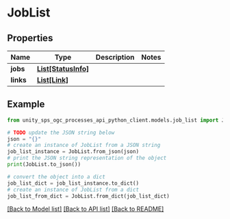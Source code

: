 # JobList


## Properties

Name | Type | Description | Notes
------------ | ------------- | ------------- | -------------
**jobs** | [**List[StatusInfo]**](StatusInfo.md) |  |
**links** | [**List[Link]**](Link.md) |  |

## Example

```python
from unity_sps_ogc_processes_api_python_client.models.job_list import JobList

# TODO update the JSON string below
json = "{}"
# create an instance of JobList from a JSON string
job_list_instance = JobList.from_json(json)
# print the JSON string representation of the object
print(JobList.to_json())

# convert the object into a dict
job_list_dict = job_list_instance.to_dict()
# create an instance of JobList from a dict
job_list_from_dict = JobList.from_dict(job_list_dict)
```
[[Back to Model list]](../README.md#documentation-for-models) [[Back to API list]](../README.md#documentation-for-api-endpoints) [[Back to README]](../README.md)
